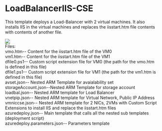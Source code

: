 # LoadBalancerIIS-CSE
This template deploys a Load-Balancer with 2 virtual machines. It also installs IIS in the virtual machines and replaces the iisstart.htm file contents with contents of another file. 

<a href="https://azuredeploy.net/" target="_blank">
    <img src="http://azuredeploy.net/deploybutton.png"/>
</a>

<div>Files:</div> 
<div>vmo.htm-- Content for the iisstart.htm file of the VM0</div>
<div>vm1.htm-- Content for the iisstart.htm file of the VM1</div>
<div>dfile0.ps1-- Custom script extension file for VM0 (the path for the vmo.htm is defined in this file)</div>
<div>dfile1.ps1-- Custom script extension file for VM1 (the path for the vm1.htm is defined in this file)</div>
<div>avset.json-- Nested ARM Template for avaialability set</div>
<div>storageAccount.json--Nested ARM Template for storage account</div>
<div>loadbal.json-- Nested ARM template for Load Balancer</div>
<div>vnetpip.json-- Nested ARM template for Virtual Network, Public IP Address</div>
<div>vmniccse.json-- Nested ARM template for 2 NICs, 2VMs with Custom Script Extensions to install IIS and replace the iisstart.htm files</div>
<div>azuredeploy.json-- Main template that calls all the nested sub templates (deployment script)</div>
<div>azuredeploy.parameters.json-- Parameters template</div>
